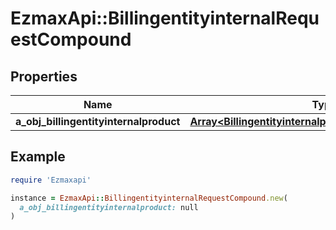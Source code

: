 # EzmaxApi::BillingentityinternalRequestCompound

## Properties

| Name | Type | Description | Notes |
| ---- | ---- | ----------- | ----- |
| **a_obj_billingentityinternalproduct** | [**Array&lt;BillingentityinternalproductRequestCompound&gt;**](BillingentityinternalproductRequestCompound.md) |  |  |

## Example

```ruby
require 'Ezmaxapi'

instance = EzmaxApi::BillingentityinternalRequestCompound.new(
  a_obj_billingentityinternalproduct: null
)
```

